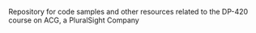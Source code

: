 Repository for code samples and other resources related to the DP-420 course on ACG, a PluralSight Company
